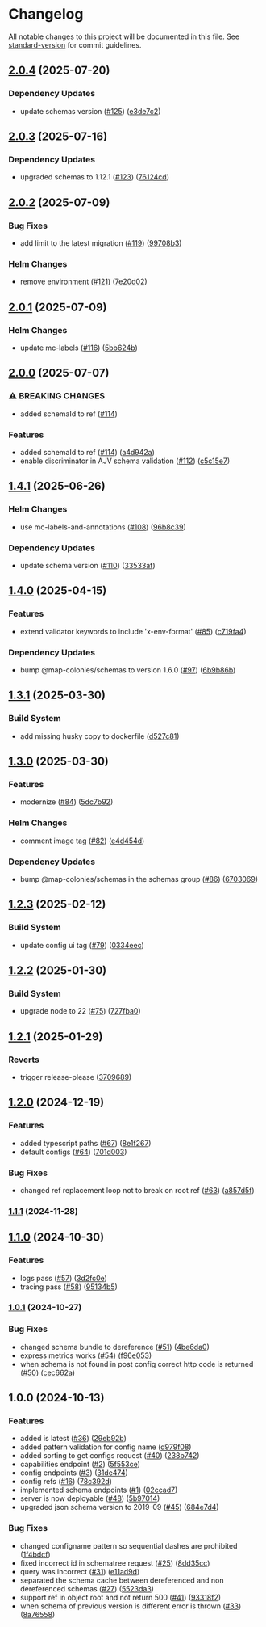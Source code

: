 # Changelog

All notable changes to this project will be documented in this file. See [standard-version](https://github.com/conventional-changelog/standard-version) for commit guidelines.

## [2.0.4](https://github.com/MapColonies/config-server/compare/v2.0.3...v2.0.4) (2025-07-20)


### Dependency Updates

* update schemas version ([#125](https://github.com/MapColonies/config-server/issues/125)) ([e3de7c2](https://github.com/MapColonies/config-server/commit/e3de7c294b30c9b23afcf27d216e08c41d8821ea))

## [2.0.3](https://github.com/MapColonies/config-server/compare/v2.0.2...v2.0.3) (2025-07-16)


### Dependency Updates

* upgraded schemas to 1.12.1 ([#123](https://github.com/MapColonies/config-server/issues/123)) ([76124cd](https://github.com/MapColonies/config-server/commit/76124cd34bad808c0909ba71f1bd93d6ff1839f0))

## [2.0.2](https://github.com/MapColonies/config-server/compare/v2.0.1...v2.0.2) (2025-07-09)


### Bug Fixes

* add limit to the latest migration ([#119](https://github.com/MapColonies/config-server/issues/119)) ([99708b3](https://github.com/MapColonies/config-server/commit/99708b3992d4c376e0770de2b60e4c55890dd187))


### Helm Changes

* remove environment ([#121](https://github.com/MapColonies/config-server/issues/121)) ([7e20d02](https://github.com/MapColonies/config-server/commit/7e20d02b545fde9e1ac9566f1d003e99fc67be2d))

## [2.0.1](https://github.com/MapColonies/config-server/compare/v2.0.0...v2.0.1) (2025-07-09)


### Helm Changes

* update mc-labels ([#116](https://github.com/MapColonies/config-server/issues/116)) ([5bb624b](https://github.com/MapColonies/config-server/commit/5bb624b8bb0de1db4fac26589ca13b1466ce45ff))

## [2.0.0](https://github.com/MapColonies/config-server/compare/v1.4.1...v2.0.0) (2025-07-07)


### ⚠ BREAKING CHANGES

* added schemaId to ref ([#114](https://github.com/MapColonies/config-server/issues/114))

### Features

* added schemaId to ref ([#114](https://github.com/MapColonies/config-server/issues/114)) ([a4d942a](https://github.com/MapColonies/config-server/commit/a4d942af1bc5ce2790103f73a0840b484d222e98))
* enable discriminator in AJV schema validation ([#112](https://github.com/MapColonies/config-server/issues/112)) ([c5c15e7](https://github.com/MapColonies/config-server/commit/c5c15e74ef138db63ca4a893deb3fb858ad70614))

## [1.4.1](https://github.com/MapColonies/config-server/compare/v1.4.0...v1.4.1) (2025-06-26)


### Helm Changes

* use mc-labels-and-annotations ([#108](https://github.com/MapColonies/config-server/issues/108)) ([96b8c39](https://github.com/MapColonies/config-server/commit/96b8c39cf22305000234fe9bd63de75f2e2c3da1))


### Dependency Updates

* update schema version ([#110](https://github.com/MapColonies/config-server/issues/110)) ([33533af](https://github.com/MapColonies/config-server/commit/33533afc31c81fdf4b087d345c57677c256da49e))

## [1.4.0](https://github.com/MapColonies/config-server/compare/v1.3.1...v1.4.0) (2025-04-15)


### Features

* extend validator keywords to include 'x-env-format' ([#85](https://github.com/MapColonies/config-server/issues/85)) ([c719fa4](https://github.com/MapColonies/config-server/commit/c719fa416b7b31e7422810d496e0e0423ec0f4cc))


### Dependency Updates

* bump @map-colonies/schemas to version 1.6.0 ([#97](https://github.com/MapColonies/config-server/issues/97)) ([6b9b86b](https://github.com/MapColonies/config-server/commit/6b9b86b94e1479a557d381d172e59962d4da4d80))

## [1.3.1](https://github.com/MapColonies/config-server/compare/v1.3.0...v1.3.1) (2025-03-30)


### Build System

* add missing husky copy to dockerfile ([d527c81](https://github.com/MapColonies/config-server/commit/d527c816d76dea70c4eb5ec4e15c4a0ab24b00fa))

## [1.3.0](https://github.com/MapColonies/config-server/compare/v1.2.3...v1.3.0) (2025-03-30)


### Features

* modernize ([#84](https://github.com/MapColonies/config-server/issues/84)) ([5dc7b92](https://github.com/MapColonies/config-server/commit/5dc7b929b64dab75533d440ad1aabe70244a50a2))


### Helm Changes

* comment image tag ([#82](https://github.com/MapColonies/config-server/issues/82)) ([e4d454d](https://github.com/MapColonies/config-server/commit/e4d454ddcdab3cce42b9452961fe94bdf43ba99b))


### Dependency Updates

* bump @map-colonies/schemas in the schemas group ([#86](https://github.com/MapColonies/config-server/issues/86)) ([6703069](https://github.com/MapColonies/config-server/commit/6703069410d0c13d8ac5861ef89bae280f1db628))

## [1.2.3](https://github.com/MapColonies/config-server/compare/v1.2.2...v1.2.3) (2025-02-12)


### Build System

* update config ui tag ([#79](https://github.com/MapColonies/config-server/issues/79)) ([0334eec](https://github.com/MapColonies/config-server/commit/0334eec920b05771fa337c7ef7703d040274ec80))

## [1.2.2](https://github.com/MapColonies/config-server/compare/v1.2.1...v1.2.2) (2025-01-30)


### Build System

* upgrade node to 22 ([#75](https://github.com/MapColonies/config-server/issues/75)) ([727fba0](https://github.com/MapColonies/config-server/commit/727fba04c714d869b0113bd3105502a7c4974042))

## [1.2.1](https://github.com/MapColonies/config-server/compare/v1.2.0...v1.2.1) (2025-01-29)


### Reverts

* trigger release-please ([3709689](https://github.com/MapColonies/config-server/commit/37096899d16ee7c10374cff1fc2d4888332c4700))

## [1.2.0](https://github.com/MapColonies/config-server/compare/v1.1.1...v1.2.0) (2024-12-19)


### Features

* added typescript paths ([#67](https://github.com/MapColonies/config-server/issues/67)) ([8e1f267](https://github.com/MapColonies/config-server/commit/8e1f2676acca53e92de04d890307f20adaaf78bf))
* default configs ([#64](https://github.com/MapColonies/config-server/issues/64)) ([701d003](https://github.com/MapColonies/config-server/commit/701d0034108ef67896160746d0b6c923ce217d34))


### Bug Fixes

* changed ref replacement loop not to break on root ref ([#63](https://github.com/MapColonies/config-server/issues/63)) ([a857d5f](https://github.com/MapColonies/config-server/commit/a857d5f59584881aa2f84b03fd7e2b729d360efe))

### [1.1.1](https://github.com/MapColonies/config-server/compare/v1.1.0...v1.1.1) (2024-11-28)

## [1.1.0](https://github.com/MapColonies/config-server/compare/v1.0.1...v1.1.0) (2024-10-30)


### Features

* logs pass ([#57](https://github.com/MapColonies/config-server/issues/57)) ([3d2fc0e](https://github.com/MapColonies/config-server/commit/3d2fc0e56a38c04436981d56a39483552d973919))
* tracing pass ([#58](https://github.com/MapColonies/config-server/issues/58)) ([95134b5](https://github.com/MapColonies/config-server/commit/95134b53eeec9c66f717ca791ee43237b0ad5ba3))

### [1.0.1](https://github.com/MapColonies/config-server/compare/v1.0.0...v1.0.1) (2024-10-27)


### Bug Fixes

* changed schema bundle to dereference ([#51](https://github.com/MapColonies/config-server/issues/51)) ([4be6da0](https://github.com/MapColonies/config-server/commit/4be6da0fa000c40d5c6ab5fc2caf13e97f67a60f))
* express metrics works ([#54](https://github.com/MapColonies/config-server/issues/54)) ([f96e053](https://github.com/MapColonies/config-server/commit/f96e053ec62af1f2ce44b48589022fa5f0a2810c))
* when schema is not found in post config correct http code is returned ([#50](https://github.com/MapColonies/config-server/issues/50)) ([cec662a](https://github.com/MapColonies/config-server/commit/cec662a9f0081178b745415265b46c2b9cf35725))

## 1.0.0 (2024-10-13)


### Features

* added is latest ([#36](https://github.com/MapColonies/config-server/issues/36)) ([29eb92b](https://github.com/MapColonies/config-server/commit/29eb92be674f2ff8d0b51726fd90e95b6d0fa380))
* added pattern validation for config name ([d979f08](https://github.com/MapColonies/config-server/commit/d979f089b128a1174266b93d5c4767f4c170081e))
* added sorting to get configs request ([#40](https://github.com/MapColonies/config-server/issues/40)) ([238b742](https://github.com/MapColonies/config-server/commit/238b7427b0d06bf18e7ff01785601774d2624e6a))
* capabilities endpoint ([#2](https://github.com/MapColonies/config-server/issues/2)) ([5f553ce](https://github.com/MapColonies/config-server/commit/5f553cef84b04257d9981a78bea27bbfdc530754))
* config endpoints ([#3](https://github.com/MapColonies/config-server/issues/3)) ([31de474](https://github.com/MapColonies/config-server/commit/31de47456d1b08ce18c27c9aac15d01977603de5))
* config refs ([#16](https://github.com/MapColonies/config-server/issues/16)) ([78c392d](https://github.com/MapColonies/config-server/commit/78c392d5d4fbad2564cb481f3bb82f24c4f6cd68))
* implemented schema endpoints ([#1](https://github.com/MapColonies/config-server/issues/1)) ([02ccad7](https://github.com/MapColonies/config-server/commit/02ccad79a866e50439204a9667f1911febe47cc2))
* server is now deployable ([#48](https://github.com/MapColonies/config-server/issues/48)) ([5b97014](https://github.com/MapColonies/config-server/commit/5b97014a243511cdf48ed384cb9baf9aa3ad67f9))
* upgraded json schema version to 2019-09 ([#45](https://github.com/MapColonies/config-server/issues/45)) ([684e7d4](https://github.com/MapColonies/config-server/commit/684e7d4de36c7fa5dfb01db2d2f10ae79abdfdf4))


### Bug Fixes

* changed configname pattern so sequential dashes are prohibited ([1f4bdcf](https://github.com/MapColonies/config-server/commit/1f4bdcfa5c360c63fafe3e16683450f8577dbbc6))
* fixed incorrect id in schematree request ([#25](https://github.com/MapColonies/config-server/issues/25)) ([8dd35cc](https://github.com/MapColonies/config-server/commit/8dd35cc5cd2a151a70d9ad130c249a26c51e7770))
* query was incorrect ([#31](https://github.com/MapColonies/config-server/issues/31)) ([e11ad9d](https://github.com/MapColonies/config-server/commit/e11ad9d18639f58e8d2421887094ffb33212102d))
* separated the schema cache between dereferenced and non dereferenced schemas ([#27](https://github.com/MapColonies/config-server/issues/27)) ([5523da3](https://github.com/MapColonies/config-server/commit/5523da3f002d497341cd19a7f50b6a98ea1fff2c))
* support ref in object root and not return 500 ([#41](https://github.com/MapColonies/config-server/issues/41)) ([93318f2](https://github.com/MapColonies/config-server/commit/93318f24984a53afa24e5a1ce7f1e32e4ea1b070))
* when schema of previous version is different error is thrown ([#33](https://github.com/MapColonies/config-server/issues/33)) ([8a76558](https://github.com/MapColonies/config-server/commit/8a765581cb946d5f9f9db08fba6ceb70c3437d30))
